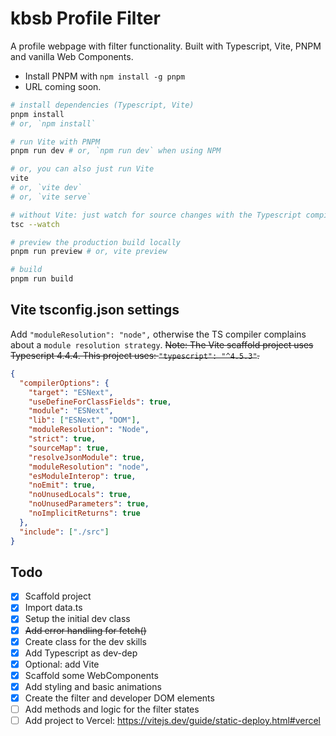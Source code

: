 # kbsb Profile Filter

A profile webpage with filter functionality. Built with Typescript, Vite, PNPM and vanilla Web Components.

- Install PNPM with `npm install -g pnpm`
- URL coming soon.

```bash
# install dependencies (Typescript, Vite)
pnpm install
# or, `npm install`

# run Vite with PNPM
pnpm run dev # or, `npm run dev` when using NPM

# or, you can also just run Vite
vite
# or, `vite dev`
# or, `vite serve`

# without Vite: just watch for source changes with the Typescript compiler
tsc --watch

# preview the production build locally
pnpm run preview # or, vite preview

# build
pnpm run build
```


## Vite tsconfig.json settings

Add `"moduleResolution": "node",` otherwise the TS compiler complains about a `module resolution strategy`. ~~Note: The Vite scaffold project uses Typescript 4.4.4. This project uses: `"typescript": "^4.5.3"`.~~

```json
{
  "compilerOptions": {
    "target": "ESNext",
    "useDefineForClassFields": true,
    "module": "ESNext",
    "lib": ["ESNext", "DOM"],
    "moduleResolution": "Node",
    "strict": true,
    "sourceMap": true,
    "resolveJsonModule": true,
    "moduleResolution": "node",
    "esModuleInterop": true,
    "noEmit": true,
    "noUnusedLocals": true,
    "noUnusedParameters": true,
    "noImplicitReturns": true
  },
  "include": ["./src"]
}
```


## Todo

- [X] Scaffold project
- [X] Import data.ts
- [X] Setup the initial dev class
- [X] ~~Add error handling for fetch()~~
- [X] Create class for the dev skills
- [X] Add Typescript as dev-dep
- [X] Optional: add Vite
- [X] Scaffold some WebComponents
- [X] Add styling and basic animations
- [X] Create the filter and developer DOM elements
- [ ] Add methods and logic for the filter states
- [ ] Add project to Vercel: https://vitejs.dev/guide/static-deploy.html#vercel
